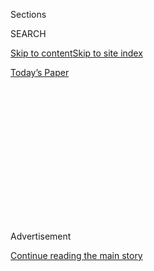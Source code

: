 <div id="app">

<div>

<div>

<div>

<div class="NYTAppHideMasthead css-1q2w90k e1suatyy0">

<div class="section css-ui9rw0 e1suatyy2">

<div class="css-eph4ug er09x8g0">

<div class="css-6n7j50">

</div>

<span class="css-1dv1kvn">Sections</span>

<div class="css-10488qs">

<span class="css-1dv1kvn">SEARCH</span>

</div>

[Skip to content](#site-content)[Skip to site
index](#site-index)

</div>

<div class="css-10698na e1huz5gh0">

</div>

</div>

<div id="masthead-bar-one" class="section hasLinks css-15hmgas e1csuq9d3">

<div class="css-uqyvli e1csuq9d0">

</div>

<div class="css-1uqjmks e1csuq9d1">

</div>

<div class="css-9e9ivx">

[](https://myaccount.nytimes3xbfgragh.onion/auth/login?response_type=cookie&client_id=vi)

</div>

<div class="css-1bvtpon e1csuq9d2">

[Today’s
Paper](https://www.nytimes3xbfgragh.onion/section/todayspaper)

</div>

</div>

</div>

</div>

<div data-aria-hidden="false">

<div id="site-content" data-role="main">

<div>

<div class="css-1aor85t" style="opacity:0.000000001;z-index:-1;visibility:hidden">

<div class="css-1hqnpie">

<div class="css-epjblv">

<span class="css-17xtcya">[Opinion](/section/opinion)</span><span class="css-x15j1o">|</span><span class="css-fwqvlz">Testing
Is on the Brink of Paralysis. That’s Very Bad
News.</span>

</div>

<div class="css-k008qs">

<div class="css-1iwv8en">

<span class="css-18z7m18"></span>

<div>

</div>

</div>

<span class="css-1n6z4y">https://nyti.ms/2C7hhof</span>

<div class="css-1705lsu">

<div class="css-4xjgmj">

<div class="css-4skfbu" data-role="toolbar" data-aria-label="Social Media Share buttons, Save button, and Comments Panel with current comment count" data-testid="share-tools">

  - 
  - 
  - 
  - 
    
    <div class="css-6n7j50">
    
    </div>

  - 

</div>

</div>

</div>

</div>

</div>

</div>

<div id="NYT_TOP_BANNER_REGION" class="css-13pd83m">

</div>

<div id="top-wrapper" class="css-1sy8kpn">

<div id="top-slug" class="css-l9onyx">

Advertisement

</div>

[Continue reading the main
story](#after-top)

<div class="ad top-wrapper" style="text-align:center;height:100%;display:block;min-height:250px">

<div id="top" class="place-ad" data-position="top" data-size-key="top">

</div>

</div>

<div id="after-top">

</div>

</div>

<div>

<div class="css-v5btjw etb61u70">

<div class="css-v05ibm etb61u71">

[Opinion](/section/opinion)

</div>

</div>

<div id="sponsor-wrapper" class="css-1hyfx7x">

<div id="sponsor-slug" class="css-19vbshk">

Supported by

</div>

[Continue reading the main
story](#after-sponsor)

<div id="sponsor" class="ad sponsor-wrapper" style="text-align:center;height:100%;display:block">

</div>

<div id="after-sponsor">

</div>

</div>

<div class="css-186x18t">

</div>

<div class="css-1vkm6nb ehdk2mb0">

# Testing Is on the Brink of Paralysis. That’s Very Bad News.

</div>

Our pandemic fight requires prompt testing results — and singular
cooperation among the states to achieve them.

<div class="css-18e8msd">

<div class="css-vp77d3 epjyd6m0">

<div class="css-1baulvz">

By <span class="css-1baulvz" itemprop="name">Margaret Bourdeaux</span>,
<span class="css-1baulvz" itemprop="name">Beth Cameron</span> and
<span class="css-1baulvz last-byline" itemprop="name">Jonathan
Zittrain</span>

<div class="css-8atqhb">

Drs. Bourdeaux and Cameron are health policy experts. Professor Zittrain
teaches law and computer science.

</div>

</div>

</div>

  - July 16,
    2020

  - 
    
    <div class="css-4xjgmj">
    
    <div class="css-d8bdto" data-role="toolbar" data-aria-label="Social Media Share buttons, Save button, and Comments Panel with current comment count" data-testid="share-tools">
    
      - 
      - 
      - 
      - 
        
        <div class="css-6n7j50">
        
        </div>
    
      - 
    
    </div>
    
    </div>

</div>

<div class="css-79elbk" data-testid="photoviewer-wrapper">

<div class="css-z3e15g" data-testid="photoviewer-wrapper-hidden">

</div>

<div class="css-1a48zt4 ehw59r15" data-testid="photoviewer-children">

![<span class="css-16f3y1r e13ogyst0" data-aria-hidden="true">Drivers
waiting to be tested for the coronavirus at the Hard Rock Stadium
parking lot in Miami Gardens, Fla., last
week.</span><span class="css-cnj6d5 e1z0qqy90" itemprop="copyrightHolder"><span class="css-1ly73wi e1tej78p0">Credit...</span><span><span>Joe
Raedle/Getty
Images</span></span></span>](https://static01.graylady3jvrrxbe.onion/images/2020/07/17/opinion/14zittrain/merlin_174305244_e1b01acb-00fe-41a0-84da-f69670293ced-articleLarge.jpg?quality=75&auto=webp&disable=upscale)

</div>

</div>

</div>

<div class="section meteredContent css-1r7ky0e" name="articleBody" itemprop="articleBody">

<div class="css-1fanzo5 StoryBodyCompanionColumn">

<div class="css-53u6y8">

As Covid-19 cases
[surge](https://coronavirus.jhu.edu/data/new-cases-50-states) to their
highest levels in dozens of states, the nation’s testing effort is on
the brink of paralysis because of widespread delays in getting back
results. And that is very bad news, because even if testing is robust,
the pandemic cannot be controlled without rapid results.

This is the latest failure in our national response to the worst
pandemic in a century. Since the Trump administration has abdicated
responsibility,
[governors](https://www.nytimes3xbfgragh.onion/2020/07/13/us/coronavirus-governors.html)
must join forces to meet this threat before the [cataclysm that Florida
is experiencing](https://perma.cc/UW3Q-9M2X) becomes the reality across
the country.

Testing should be the governors’ first order of business.

Despite President Trump’s boast early this month that testing “[is so
massive and so
good](https://twitter.com/realDonaldTrump/status/1278897430378041344),”
the United States’ two largest commercial testing companies, [Quest
Diagnostics](https://newsroom.questdiagnostics.com/COVIDTestingUpdates)
and
[LabCorp](https://www.labcorp.com/coronavirus-disease-covid-19/labcorp-newsroom),
have found themselves
[overwhelmed](https://www.cnbc.com/2020/07/13/us-coronavirus-surge-leads-to-testing-delays-across-the-nation-quest-diagnostics-says.html)
and unable to return results promptly. Delays averaging a week or longer
for all but top-priority hospital patients and symptomatic health care
workers are [disastrous for efforts to slow the
spread](https://science.sciencemag.org/content/368/6491/eabb6936) of the
virus.

Without rapid results, it is impossible to isolate new infections
quickly enough to douse flare-ups before they grow. Slow diagnosis
incapacitates contact tracing, which entails not only isolating those
who test positive but also alerting the infected person’s contacts
quickly so they can quarantine, too, and avoid exposing others to the
virus unwittingly.

</div>

</div>

<div class="css-1fanzo5 StoryBodyCompanionColumn">

<div class="css-53u6y8">

Among those who waited an absurdly long time for her results was the
mayor of Atlanta, Keisha Lance Bottoms. “We FINALLY received our test
results taken 8 days before,” she
[tweeted](https://twitter.com/KeishaBottoms/status/1280824621214896129?s=20)
last week. “One person in my house was positive then. By the time we
tested again, 1 week later, 3 of us had COVID. If we had known sooner,
we would have immediately quarantined.”

Another complaint came this week from Mr. Trump’s former acting chief of
staff, Mick Mulvaney, who wrote in [an op-ed commentary for
CNBC](https://www.cnbc.com/2020/07/13/mick-mulvaney-next-stimulus-bill-should-deal-with-covid-19.html)
that “my son was tested recently; we had to wait 5 to 7 days for
results.” Noting, too, that his daughter was told she didn’t qualify for
a test, he added, “That is simply inexcusable at this point in the
pandemic.”

As summer turns to fall, slow and fragmented testing will fatally
undermine the reopening of schools and universities, whose plans are
predicated on quickly identifying outbreaks and suppressing spread.
Testing for millions of students will feed into an already failing
national system.

Vice President Mike Pence’s casual invocation of an “[extraordinary
national success in
testing](https://thehill.com/homenews/administration/503899-pence-in-call-with-governors-defends-trump-comments-on-coronavirus)”
in a recent call with governors was [flatly
wrong](http://perma.cc/3F3D-NS6W), as is the president’s similar
[trumpeting](https://twitter.com/realDonaldTrump/status/1280205902742781958?s=20)
of testing success. These claims contribute to a false sense among the
public that testing may have had early stumbles but is ramping up slowly
but surely.

The reality is that the spread of the virus has vastly outpaced the
expansion of testing capacity. That spread in turn results in more
illness and therefore more tests to process, which further slows down
turnaround time in a vicious cycle. The dedication and patience of
thousands of people waiting in serpentine lines of cars for hours to be
tested are wasted when the results aren’t returned quickly enough.

</div>

</div>

<div class="css-1fanzo5 StoryBodyCompanionColumn">

<div class="css-53u6y8">

We are at this point because of the absence of a coordinated federal
plan, and, indeed, because of a White House that seems actively hostile
to producing one. The nation’s governors and state legislators must
[fill the void](https://perma.cc/TY79-GWLG).

Unity among the states is not just about neighborliness but also about
self-interest. So long as interstate travel continues, inadequate
testing anywhere threatens public health everywhere, including in places
that have found or developed localized testing capacities and are less
sensitive to the bottlenecks that Quest and LabCorp are experiencing.

The signal difference between federal and state leadership is that the
former can print money and the latter cannot. If states are to step up,
they will need resources: money from Congress without executive branch
holdup, coordination and mutual aid from one another, and cooperation
and expertise from the public itself.

Here’s what the governors need to do to bolster the overall testing
capability before the end of the summer, best begun with a summit in the
next two weeks.

Governors must work collectively to fill gaps in their own testing and
contact-tracing programs. The National Governors Association helped in
[a similar effort](https://perma.cc/TC92-QCKG) to curb the spread of the
Zika virus.

In March there was a mad scramble and competition for personal
protective equipment. Now, the allocation of tests and test processing
may end up in another free-for-all. A coordinated approach by all states
would avoid that. Consistent [metrics](http://covid-local.org/metrics)
must be established for accountability and to identify trigger points
that call for rapid policy responses. Acting in concert can make it
easier to undertake tough or controversial decisions like ordering
lockdowns when testing shows renewed spread.

Governors should also agree to assist in sharing local test processing
capacity, including by university labs, so it is available wherever it
is most needed. Relying largely on two large commercial testing
companies, as we are now, has proved to be a major vulnerability.

</div>

</div>

<div class="css-1fanzo5 StoryBodyCompanionColumn">

<div class="css-53u6y8">

For example, the Broad Institute of M.I.T. and Harvard has stepped up in
Massachusetts with [more testing
capacity](https://covid19-testing.broadinstitute.org/) — so much so that
it is not being fully used. But no [process is in
place](https://www.nytimes3xbfgragh.onion/2020/05/21/health/coronavirus-testing-lab-capacity.html)
for a doctor in, say, Arizona to prescribe a test that the Broad will
process. That’s a problem that governors can help solve. They can also
find ways to subsidize investments by labs to expand capacity, to help
untangle medical insurance complications so tests are covered and to
prompt innovations in testing.

In particular, they should encourage the academic and commercial sectors
to develop, test and produce
[new](https://www.reuters.com/article/us-health-coronavirus-smiths-group/smiths-to-help-make-blood-based-coronavirus-test-in-britain-idUSKBN2491K0),
[rapid](http://perma.cc/5DUZ-GUBV),
[point-of-care](http://perma.cc/4V5X-B7CN) testing. More broadly, they
should recruit data scientists and experts in science communication
ready to lend their skills to a unified effort.

We can’t allow the delays at Quest and LabCorp to mark the start of a
downward spiral. Instead, we must marshal a nationwide strategy to place
the United States in the ranks of other countries that are successfully
beating back the pandemic.

Sorting out testing is foundational to slowing the spread of the virus.
From there, governors can build a comprehensive national plan of attack.
Doing so will require new forms of coordinated governance. In the
absence of federal leadership, it’s up to governors to step to the fore.

[Margaret
Bourdeaux](https://www.hks.harvard.edu/about/margaret-bourdeaux) is
research director of the Program of Global Public Policy at Harvard
Medical School. [Beth
Cameron](https://www.nti.org/about/leadership-and-staff/beth-cameron/)
is the vice president for [Global Biological Policy and
Programs](http://covid-local.org/) at the [Nuclear Threat
Initiative](http://nti.org/). [Jonathan
Zittrain](https://twitter.com/zittrain) is a professor of law and
computer science at Harvard and co-chair with Dr. Bourdeaux of the
[Berkman Klein Center’s](https://cyber.harvard.edu/) [Digital Pandemic
Response
Practice](https://cyber.harvard.edu/programs/bkc-policy-practice-digital-pandemic-response).

*The Times is committed to publishing* [*a diversity of
letters*](https://www.nytimes3xbfgragh.onion/2019/01/31/opinion/letters/letters-to-editor-new-york-times-women.html)
*to the editor. We’d like to hear what you think about this or any of
our articles. Here are some*
[*tips*](https://help.nytimes3xbfgragh.onion/hc/en-us/articles/115014925288-How-to-submit-a-letter-to-the-editor)*.
And here’s our email:*
[*letters@NYTimes.com*](mailto:letters@NYTimes.com)*.*

*Follow The New York Times Opinion section on*
[*Facebook*](https://www.facebookcorewwwi.onion/nytopinion)*,* [*Twitter
(@NYTopinion)*](http://twitter.com/NYTOpinion) *and*
[*Instagram*](https://www.instagram.com/nytopinion/)*.*

</div>

</div>

</div>

<div>

</div>

<div>

</div>

<div>

</div>

<div>

<div id="bottom-wrapper" class="css-1ede5it">

<div id="bottom-slug" class="css-l9onyx">

Advertisement

</div>

[Continue reading the main
story](#after-bottom)

<div id="bottom" class="ad bottom-wrapper" style="text-align:center;height:100%;display:block;min-height:90px">

</div>

<div id="after-bottom">

</div>

</div>

</div>

</div>

</div>

## Site Index

<div>

</div>

## Site Information Navigation

  - [© <span>2020</span> <span>The New York Times
    Company</span>](https://help.nytimes3xbfgragh.onion/hc/en-us/articles/115014792127-Copyright-notice)

<!-- end list -->

  - [NYTCo](https://www.nytco.com/)
  - [Contact
    Us](https://help.nytimes3xbfgragh.onion/hc/en-us/articles/115015385887-Contact-Us)
  - [Work with us](https://www.nytco.com/careers/)
  - [Advertise](https://nytmediakit.com/)
  - [T Brand Studio](http://www.tbrandstudio.com/)
  - [Your Ad
    Choices](https://www.nytimes3xbfgragh.onion/privacy/cookie-policy#how-do-i-manage-trackers)
  - [Privacy](https://www.nytimes3xbfgragh.onion/privacy)
  - [Terms of
    Service](https://help.nytimes3xbfgragh.onion/hc/en-us/articles/115014893428-Terms-of-service)
  - [Terms of
    Sale](https://help.nytimes3xbfgragh.onion/hc/en-us/articles/115014893968-Terms-of-sale)
  - [Site
    Map](https://spiderbites.nytimes3xbfgragh.onion)
  - [Help](https://help.nytimes3xbfgragh.onion/hc/en-us)
  - [Subscriptions](https://www.nytimes3xbfgragh.onion/subscription?campaignId=37WXW)

</div>

</div>

</div>

</div>
